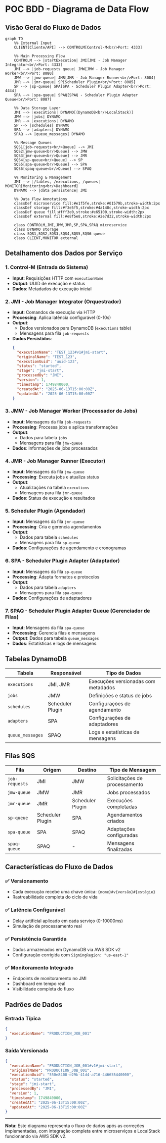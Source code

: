 # POC BDD - Diagrama de Data Flow

## Visão Geral do Fluxo de Dados

```mermaid
graph TD
    %% External Input
    CLIENT[Cliente/API] --> CONTROLM[Control-M<br/>Port: 4333]
    
    %% Main Processing Flow
    CONTROLM --> |startExecution| JMI[JMI - Job Manager Integrator<br/>Port: 4333]
    JMI --> |job-requests queue| JMW[JMW - Job Manager Worker<br/>Port: 8080]
    JMW --> |jmw-queue| JMR[JMR - Job Manager Runner<br/>Port: 8084]
    JMR --> |jmr-queue| SP[Scheduler Plugin<br/>Port: 8085]
    SP --> |sp-queue| SPA[SPA - Scheduler Plugin Adapter<br/>Port: 4444]
    SPA --> |spa-queue| SPAQ[SPAQ - Scheduler Plugin Adapter Queue<br/>Port: 8087]
    
    %% Data Storage Layer
    JMI --> |executions| DYNAMO[(DynamoDB<br/>LocalStack)]
    JMW --> |jobs| DYNAMO
    JMR --> |executions| DYNAMO
    SP --> |schedules| DYNAMO
    SPA --> |adapters| DYNAMO
    SPAQ --> |queue_messages| DYNAMO
    
    %% Message Queues
    SQS1[job-requests<br/>Queue] --> JMI
    SQS2[jmw-queue<br/>Queue] --> JMW
    SQS3[jmr-queue<br/>Queue] --> JMR
    SQS4[sp-queue<br/>Queue] --> SP
    SQS5[spa-queue<br/>Queue] --> SPA
    SQS6[spaq-queue<br/>Queue] --> SPAQ
    
    %% Monitoring & Management
    JMI --> |/tables, /executions, /queues| MONITOR[Monitoring<br/>Dashboard]
    DYNAMO --> |data persistence| JMI
    
    %% Data Flow Annotations
    classDef microservice fill:#e1f5fe,stroke:#01579b,stroke-width:2px
    classDef storage fill:#f3e5f5,stroke:#4a148c,stroke-width:2px
    classDef queue fill:#fff3e0,stroke:#e65100,stroke-width:2px
    classDef external fill:#e8f5e8,stroke:#2e7d32,stroke-width:2px
    
    class CONTROLM,JMI,JMW,JMR,SP,SPA,SPAQ microservice
    class DYNAMO storage
    class SQS1,SQS2,SQS3,SQS4,SQS5,SQS6 queue
    class CLIENT,MONITOR external
```

## Detalhamento dos Dados por Serviço

### 1. **Control-M** (Entrada do Sistema)
- **Input**: Requisições HTTP com `executionName`
- **Output**: UUID de execução e status
- **Dados**: Metadados de execução inicial

### 2. **JMI - Job Manager Integrator** (Orquestrador)
- **Input**: Comandos de execução via HTTP
- **Processing**: Aplica latência configurável (0-10s)
- **Output**: 
  - Dados versionados para DynamoDB (`executions` table)
  - Mensagens para fila `job-requests`
- **Dados Persistidos**:
  ```json
  {
    "executionName": "TEST_123#v1#jmi-start",
    "originalName": "TEST_123",
    "executionUuid": "uuid-123",
    "status": "started",
    "stage": "jmi-start",
    "processedBy": "JMI",
    "version": 1,
    "timestamp": 1749840000,
    "createdAt": "2025-06-13T15:00:00Z",
    "updatedAt": "2025-06-13T15:00:00Z"
  }
  ```

### 3. **JMW - Job Manager Worker** (Processador de Jobs)
- **Input**: Mensagens da fila `job-requests`
- **Processing**: Processa jobs e aplica transformações
- **Output**: 
  - Dados para tabela `jobs`
  - Mensagens para fila `jmw-queue`
- **Dados**: Informações de jobs processados

### 4. **JMR - Job Manager Runner** (Executor)
- **Input**: Mensagens da fila `jmw-queue`
- **Processing**: Executa jobs e atualiza status
- **Output**: 
  - Atualizações na tabela `executions`
  - Mensagens para fila `jmr-queue`
- **Dados**: Status de execução e resultados

### 5. **Scheduler Plugin** (Agendador)
- **Input**: Mensagens da fila `jmr-queue`
- **Processing**: Cria e gerencia agendamentos
- **Output**: 
  - Dados para tabela `schedules`
  - Mensagens para fila `sp-queue`
- **Dados**: Configurações de agendamento e cronogramas

### 6. **SPA - Scheduler Plugin Adapter** (Adaptador)
- **Input**: Mensagens da fila `sp-queue`
- **Processing**: Adapta formatos e protocolos
- **Output**: 
  - Dados para tabela `adapters`
  - Mensagens para fila `spa-queue`
- **Dados**: Configurações de adaptadores

### 7. **SPAQ - Scheduler Plugin Adapter Queue** (Gerenciador de Filas)
- **Input**: Mensagens da fila `spa-queue`
- **Processing**: Gerencia filas e mensagens
- **Output**: Dados para tabela `queue_messages`
- **Dados**: Estatísticas e logs de mensagens

## Tabelas DynamoDB

| Tabela | Responsável | Tipo de Dados |
|--------|-------------|---------------|
| `executions` | JMI, JMR | Execuções versionadas com metadados |
| `jobs` | JMW | Definições e status de jobs |
| `schedules` | Scheduler Plugin | Configurações de agendamento |
| `adapters` | SPA | Configurações de adaptadores |
| `queue_messages` | SPAQ | Logs e estatísticas de mensagens |

## Filas SQS

| Fila | Origem | Destino | Tipo de Mensagem |
|------|--------|---------|------------------|
| `job-requests` | JMI | JMW | Solicitações de processamento |
| `jmw-queue` | JMW | JMR | Jobs processados |
| `jmr-queue` | JMR | Scheduler Plugin | Execuções completadas |
| `sp-queue` | Scheduler Plugin | SPA | Agendamentos criados |
| `spa-queue` | SPA | SPAQ | Adaptações configuradas |
| `spaq-queue` | SPAQ | - | Mensagens finalizadas |

## Características do Fluxo de Dados

### ✅ **Versionamento**
- Cada execução recebe uma chave única: `{nome}#v{versão}#{estágio}`
- Rastreabilidade completa do ciclo de vida

### ✅ **Latência Configurável**
- Delay artificial aplicado em cada serviço (0-10000ms)
- Simulação de processamento real

### ✅ **Persistência Garantida**
- Dados armazenados em DynamoDB via AWS SDK v2
- Configuração corrigida com `SigningRegion: "us-east-1"`

### ✅ **Monitoramento Integrado**
- Endpoints de monitoramento no JMI
- Dashboard em tempo real
- Visibilidade completa do fluxo

## Padrões de Dados

### **Entrada Típica**
```json
{
  "executionName": "PRODUCTION_JOB_001"
}
```

### **Saída Versionada**
```json
{
  "executionName": "PRODUCTION_JOB_001#v1#jmi-start",
  "originalName": "PRODUCTION_JOB_001",
  "executionUuid": "550e8400-e29b-41d4-a716-446655440000",
  "status": "started",
  "stage": "jmi-start",
  "processedBy": "JMI",
  "version": 1,
  "timestamp": 1749840000,
  "createdAt": "2025-06-13T15:00:00Z",
  "updatedAt": "2025-06-13T15:00:00Z"
}
```

---

**Nota**: Este diagrama representa o fluxo de dados após as correções implementadas, com integração completa entre microserviços e LocalStack funcionando via AWS SDK v2.
